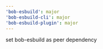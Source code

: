 ```yaml
---
'bob-esbuild': major
'bob-esbuild-cli': major
'bob-esbuild-plugin': major
---
```


set bob-esbuild as peer dependency
